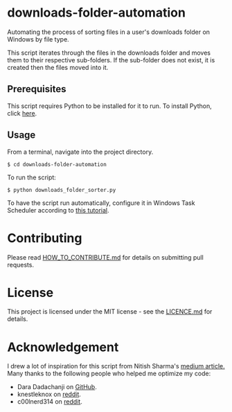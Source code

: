 # downloads-folder-automation
Automating the process of sorting files in a user's downloads folder on Windows by file type.

This script iterates through the files in the downloads folder and moves them to their respective sub-folders. If the 
sub-folder does not exist, it is created then the files moved into it.

## Prerequisites
This script requires Python to be installed for it to run. To install Python, click [here](https://www.python.org/downloads/).

## Usage
From a terminal, navigate into the project directory.
```
$ cd downloads-folder-automation
```
To run the script:
```
$ python downloads_folder_sorter.py
```

To have the script run automatically, configure it in Windows Task Scheduler according to [this tutorial](https://datatofish.com/python-script-windows-scheduler/).
# Contributing
Please read [HOW_TO_CONTRIBUTE.md](https://github.com/eric-mahasi/downloads-folder-automation/blob/main/HOW_TO_CONTRIBUTE) for details on submitting pull requests.

# License
This project is licensed under the MIT license - see the [LICENCE.md](https://github.com/eric-mahasi/downloads-folder-automation/blob/main/LICENSE)
for details.

# Acknowledgement
I drew a lot of inspiration for this script from Nitish Sharma's [medium article.](https://medium.com/swlh/automation-python-organizing-files-5d2b6b933402)
Many thanks to the following people who helped me optimize my code:
- Dara Dadachanji on [GitHub](https://github.com/DaraDadachanji).
- knestleknox on [reddit](https://www.reddit.com/r/Python/comments/ptzo3u/comment/he0y4ng/?utm_source=share&utm_medium=web2x&context=3).
- c00lnerd314 on [reddit](https://www.reddit.com/r/Python/comments/ptzo3u/comment/he0d945/?utm_source=share&utm_medium=web2x&context=3).

